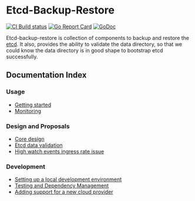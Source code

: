 # Etcd-Backup-Restore

[![CI Build status](https://concourse.ci.infra.gardener.cloud/api/v1/teams/gardener/pipelines/etcd-backup-restore-master/jobs/master-head-update-job/badge)](https://concourse.ci.infra.gardener.cloud/teams/gardener/pipelines/etcd-backup-restore-master/jobs/master-head-update-job)
[![Go Report Card](https://goreportcard.com/badge/github.com/gardener/etcd-backup-restore)](https://goreportcard.com/report/github.com/gardener/etcd-backup-restore)
[![GoDoc](https://godoc.org/github.com/gardener/etcd-backup-restore?status.svg)](https://godoc.org/github.com/gardener/etcd-backup-restore)

Etcd-backup-restore is collection of components to backup and restore the [etcd]. It also, provides the ability to validate the data directory, so that we could know the data directory is in good shape to bootstrap etcd successfully.

## Documentation Index

### Usage

* [Getting started](doc/usage/getting_started.md)
* [Monitoring](doc/usage/metrics.md)

### Design and Proposals
* [Core design](doc/proposals/design.md)
* [Etcd data validation ](doc/proposals/validation.md)
* [High watch events ingress rate issue](doc/proposals/high_watch_event_ingress_rate.md)

### Development

* [Setting up a local development environment](doc/development/local_setup.md)
* [Testing and Dependency Management](doc/development/testing_and_dependencies.md)
* [Adding support for a new cloud provider](doc/development/new_cp_support.md)


[etcd]: https://github.com/coreos/etcd
